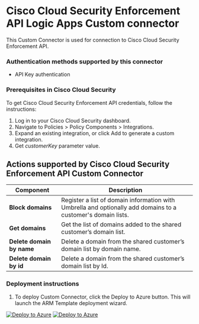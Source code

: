 # Cisco Cloud Security Enforcement API Logic Apps Custom connector

This Custom Connector is used for connection to Cisco Cloud Security Enforcement API.

### Authentication methods supported by this connector

* API Key authentication

### Prerequisites in Cisco Cloud Security

To get Cisco Cloud Security Enforcement API credentials, follow the instructions:

1. Log in to your Cisco Cloud Security dashboard.
2. Navigate to Policies > Policy Components > Integrations.
3. Expand an existing integration, or click Add to generate a custom integration.
4. Get *customerKey* parameter value.

## Actions supported by Cisco Cloud Security Enforcement API Custom Connector

| **Component** | **Description** |
| --------- | -------------- |
| **Block domains** | Register a list of domain information with Umbrella and optionally add domains to a customer's domain lists. |
| **Get domains** | Get the list of domains added to the shared customer’s domain list. |
| **Delete domain by name** | Delete a domain from the shared customer’s domain list by domain name. |
| **Delete domain by id** | Delete a domain from the shared customer’s domain list by Id. |

### Deployment instructions

1. To deploy Custom Connector, click the Deploy to Azure button. This will launch the ARM Template deployment wizard.

[![Deploy to Azure](https://aka.ms/deploytoazurebutton)](https://portal.azure.com/#create/Microsoft.Template/uri/https%3A%2F%2Fraw.githubusercontent.com%2FAzure%2FAzure-Sentinel%2Fmaster%2FSolutions%2FCiscoUmbrella%2FPlaybooks%2FCustomConnector%2FEnforcementAPICustomConnector%2Fazuredeploy.json) [![Deploy to Azure](https://aka.ms/deploytoazuregovbutton)](https://portal.azure.us/#create/Microsoft.Template/uri/https%3A%2F%2Fraw.githubusercontent.com%2FAzure%2FAzure-Sentinel%2Fmaster%2FSolutions%2FCiscoUmbrella%2FPlaybooks%2FCustomConnector%2FEnforcementAPICustomConnector%2Fazuredeploy.json)